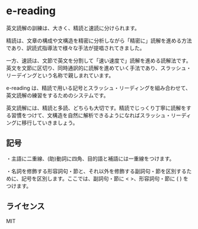 # e-reading

英文読解の訓練は、大きく、精読と速読に分けられます。

精読は、文章の構成や文構造を精密に分析しながら「精密に」読解を進める方法であり、訳読式指導法で様々な手法が提唱されてきました。

一方、速読は、文節で英文を分割して「速い速度で」読解を進める読解法です。英文を文節に区切り、同時通訳的に読解を進めていく手法であり、スラッシュ・リーデイングという名称で親しまれています。

e-reading は、精読で用いる記号とスラッシュ・リーディングを組み合わせて、英文読解の練習をするためのシステムです。

英文読解には、精読と多読、どちらも大切です。精読でじっくり丁寧に読解をする習慣をつけて、文構造を自然に解析できるようになればスラッシュ・リーディングに移行していきましょう。


## 記号

・主語に二重線、(助)動詞に四角、目的語と補語には一重線をつけます。

・名詞を修飾する形容詞句・節と、それ以外を修飾する副詞句・節を区別するために、記号を区別します。ここでは、副詞句・節に <  >、形容詞句・節に (   ) をつけます。

## ライセンス

MIT
